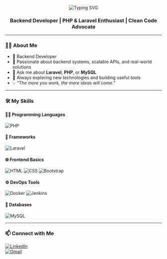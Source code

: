 <p align="center">
  <img src="https://readme-typing-svg.herokuapp.com?font=Fira+Code&size=28&pause=1000&center=true&vCenter=true&width=700&lines=Hi+%F0%9F%91%8B%2C+I'm+Abdelaziz+Hamed;Backend+Developer+%7C+Laravel+%7C+PHP+%7C+CI%2FCD" alt="Typing SVG" />
</p>

<h3 align="center">Backend Developer | PHP & Laravel Enthusiast | Clean Code Advocate</h3>

---

### 👨‍💻 About Me
- 💼 Backend Developer  
- 🚀 Passionate about backend systems, scalable APIs, and real-world solutions  
- 💬 Ask me about **Laravel**, **PHP**, or **MySQL**  
- 🧠 Always exploring new technologies and building useful tools  
- 💡 _"The more you work, the more ideas will come."_

---

### 🛠 My Skills

#### 👨‍💻 Programming Languages
![PHP](https://img.shields.io/badge/php-8892BF?style=for-the-badge&logo=php&logoColor=white)

#### 🚀 Frameworks
![Laravel](https://img.shields.io/badge/laravel-F05340?style=for-the-badge&logo=laravel&logoColor=white)

#### 🌐 Frontend Basics
![HTML](https://img.shields.io/badge/html5-e34c26?style=for-the-badge&logo=html5&logoColor=white)
![CSS](https://img.shields.io/badge/css3-1572B6?style=for-the-badge&logo=css3&logoColor=white)
![Bootstrap](https://img.shields.io/badge/bootstrap-563D7C?style=for-the-badge&logo=bootstrap&logoColor=white)

#### ⚙️ DevOps Tools
![Docker](https://img.shields.io/badge/docker-2496ED?style=for-the-badge&logo=docker&logoColor=white)
![Jenkins](https://img.shields.io/badge/jenkins-d24939?style=for-the-badge&logo=jenkins&logoColor=white)

#### 🧠 Databases
![MySQL](https://img.shields.io/badge/mysql-00758f?style=for-the-badge&logo=mysql&logoColor=white)

---

### 📫 Connect with Me
[![LinkedIn](https://img.shields.io/badge/LinkedIn-blue?style=for-the-badge&logo=linkedin&logoColor=white)](https://www.linkedin.com/in/abdelaziz-hamed-74a36022a/)  
[![Gmail](https://img.shields.io/badge/Gmail-red?style=for-the-badge&logo=gmail&logoColor=white)](mailto:abdelaziz.ibrahimhamed@gmail.com) 
